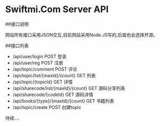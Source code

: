Swiftmi.Com Server API
=========

##接口说明

网站所有接口采用JSON交互,目前网站采用Node.JS写的,后面也会选择开源。


##接口列表


- /api/user/login  POST  登录
- /api/user/reg   POST 注册
- /api/topic/comment POST 评论
- /api/topic/list/{maxId}/{count} GET 列表
- /api/topic/{topicId} GET 详情
- /api/sharecode/list/{maxId}/{count} GET 源码分享列表
- /api/sharecode/{codeId} GET 源码详情
- /api/books/{type}/{maxId}/{count} GET 书籍列表
- /api/topic/create POST 创建topic


待续....
